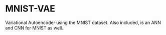 # MNIST-VAE
Variational Autoencoder using the MNIST dataset. Also included, is an ANN and CNN for MNIST as well.
